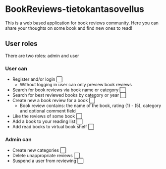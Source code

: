 # BookReviews-tietokantasovellus
This is a web based application for book reviews community. Here you can share your thoughts on some book and find new ones to read!

## User roles
There are two roles: admin and user

### User can
* Register and/or login :white_large_square:
  * Without logging in user can only preview book reviews
* Search for book reviews via book name or category :white_large_square:
* Search for best reviewed books by category or year :white_large_square:
* Create new a book review for a book :white_large_square:
  * Book review contains: the name of the book, rating (1) - (5), category and optional comment field 
* Like the reviews of some book :white_large_square:
* Add a book to your reading list :white_large_square:
* Add read books to virtual book shelf :white_large_square:


### Admin can
* Create new categories :white_large_square:
* Delete unappropriate reviews :white_large_square:
* Suspend a user from reviewing :white_large_square:
